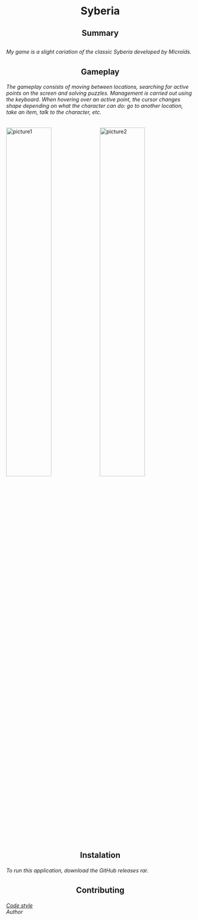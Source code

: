 <h1 align="center">Syberia</h1>

<h2 align = "center">Summary<h2>
<h6>My game is a slight cariation of the classic Syberia 
developed by Microïds.</h6>

<h2 align="center"> Gameplay</h2>
<h6>The gameplay consists of moving between locations, 
searching for active points on the screen and solving puzzles.
Management is carried out using the keyboard. When hovering 
over an active point, the cursor changes shape depending on 
what the character can do: go to another location, take an 
item, talk to the character, etc.</h6>

<p>
<img href="sources/for_readme1.png" width=49% alt="picture1">
<img href="sources/for_readme2.png" width = 49% alt="picture2">
</p>

<h2 align="center"> Instalation</h2>
<h6>To run this application, download the GitHub releases
<a link = "https://github.com/Lenson423/Syberia/releases/tag/tmp">rar</a>.</h6>

<h2 align="center">Contributing</h2>
<h6><a href = "https://github.com/yandex/CMICOT/blob/master/CPP_STYLE_GUIDE.md">Code style</a><br>
<a link = "https://github.com/Lenson423">Author</a></h6>
